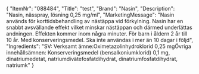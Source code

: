 {
  "ItemNr": "088484",
  "Title": "test",
  "Brand": "Nasin",
  "Description": "Nasin, nässpray, lösning 0,25 mg/ml",
  "MarketingMessage": "Nasin används för korttidsbehandling av nästäppa vid förkylning. Nasin har en snabbt avsvällande effekt vilket minskar nästäppan och därmed underlättas andningen. Effekten kommer inom några minuter. För barn i åldern 2 år till 10 år. Med konserveringsmedel. Ska inte användas i mer än 10 dagar i följd",
  "Ingredients": "SV: Verksamt ämne:Oximetazolinhydroklorid 0,25 mgÖvriga innehållsämnen: Konserveringsmedel (bensalkoniumklorid) 0,1 mg, dinatriumedetat, natriumdivätefosfatdihydrat, dinatriumfosfatdihydrat, natriumk"
}